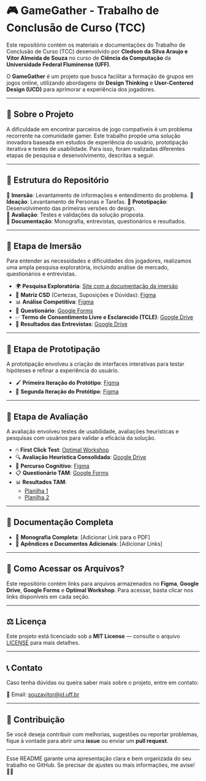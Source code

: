 # 🎮 GameGather - Trabalho de Conclusão de Curso (TCC)

Este repositório contém os materiais e documentações do Trabalho de Conclusão de Curso (TCC) desenvolvido por **Cledson da Silva Araujo e Vitor Almeida de Souza** no curso de **Ciência da Computação** da **Universidade Federal Fluminense (UFF)**.  

O **GameGather** é um projeto que busca facilitar a formação de grupos em jogos online, utilizando abordagens de **Design Thinking** e **User-Centered Design (UCD)** para aprimorar a experiência dos jogadores.

---

## 📌 Sobre o Projeto
A dificuldade em encontrar parceiros de jogo compatíveis é um problema recorrente na comunidade gamer. Este trabalho propõe uma solução inovadora baseada em estudos de experiência do usuário, prototipação iterativa e testes de usabilidade. Para isso, foram realizadas diferentes etapas de pesquisa e desenvolvimento, descritas a seguir.

---

## 📂 Estrutura do Repositório

🔎 **Imersão**: Levantamento de informações e entendimento do problema.
🔎 **Ideação**: Levantamento de Personas e Tarefas. 
🎨 **Prototipação**: Desenvolvimento das primeiras versões do design.  
📝 **Avaliação**: Testes e validações da solução proposta.  
📜 **Documentação**: Monografia, entrevistas, questionários e resultados.  

---

## 🔎 Etapa de Imersão

Para entender as necessidades e dificuldades dos jogadores, realizamos uma ampla pesquisa exploratória, incluindo análise de mercado, questionários e entrevistas.  

- 🌍 **Pesquisa Exploratória**: [Site com a documentação da imersão](https://sites.google.com/view/playpaluff/imersao)
- 🧠 **Matriz CSD** (Certezas, Suposições e Dúvidas): [Figma](https://www.figma.com/file/AaLZlhLLkqQXMmV9IPd9cR?type=whiteboard)
- 📊 **Análise Competitiva**: [Figma](https://www.figma.com/file/ePePhB6kf8auouG4K9XiH4?type=whiteboard&node-id=0%3A1)
- 📝 **Questionário**: [Google Forms](https://docs.google.com/forms/d/e/1FAIpQLSfdfb3GvzF2bSTZvYUl39qQX2IYe6wyKXOt5BcLa0RlkWCZew/viewform)
- ✅ **Termo de Consentimento Livre e Esclarecido (TCLE)**: [Google Drive](https://drive.google.com/file/d/1yyqA5yTOwjV_oAqVsGDWi57zOxAv5VCQ/view)
- 📑 **Resultados das Entrevistas**: [Google Drive](https://drive.google.com/file/d/1hT1YncOAIz9JKrvOkWecZQ1f9GtGLX_5/view)

---

## 🎨 Etapa de Prototipação

A prototipação envolveu a criação de interfaces interativas para testar hipóteses e refinar a experiência do usuário.

- 🖌 **Primeira Iteração do Protótipo**: [Figma](https://www.figma.com/proto/DqAAeXcJH2ElrunlP0Qw2B?kind=proto&node-id=15-2124&page-id=0%3A1&scaling=scale-down&starting-point-node-id=15%3A2124&type=design&viewport=-688%2C286%2C0.44&fuid=872094876074519281)
- 🎨 **Segunda Iteração do Protótipo**: [Figma](https://www.figma.com/design/pOQnRUAjCYf4nE9EnCbwIZ/Prot%C3%B3tipo?node-id=315-767&t=QmFkA8qH4RlsfSIm-1)

---

## 📝 Etapa de Avaliação

A avaliação envolveu testes de usabilidade, avaliações heurísticas e pesquisas com usuários para validar a eficácia da solução.

- 🖱 **First Click Test**: [Optimal Workshop](https://kuimgc7e.optimalworkshop.com/chalkmark/dwk1nf53)
- 🔍 **Avaliação Heurística Consolidada**: [Google Drive](https://drive.google.com/file/d/1sukQI6XZ-zXbmvbxRDNYne5x8aLBbv1z/view)
- 🧠 **Percurso Cognitivo**: [Figma](https://www.figma.com/file/KWF7yf5QS6dMxrNFY17zVw?type=whiteboard&node-id=0%3A1)
- 📋 **Questionário TAM**: [Google Forms](https://docs.google.com/forms/u/2/d/1DafJJrPYPQKX73ZGQAvJshe82OdU-Pm6QkMiQLZLv9E/edit?usp=forms_home&ths=true)
- 📊 **Resultados TAM**:
  - [Planilha 1](https://docs.google.com/spreadsheets/d/1Ikq25wtVtNZtBBfKdhbnUIjkU6QJeda-mLEWvHGyavY/edit)
  - [Planilha 2](https://docs.google.com/spreadsheets/d/1izIAB1DcjhbVy6n7svXHVDnWC1dNG3bF3dN4mzicACw/edit?gid=1128283000#gid=1128283000)

---

## 📜 Documentação Completa

- 📄 **Monografia Completa**: [Adicionar Link para o PDF]
- 📑 **Apêndices e Documentos Adicionais**: [Adicionar Links]

---

## 🚀 Como Acessar os Arquivos?

Este repositório contém links para arquivos armazenados no **Figma**, **Google Drive**, **Google Forms** e **Optimal Workshop**. Para acessar, basta clicar nos links disponíveis em cada seção.

---

## ⚖️ Licença

Este projeto está licenciado sob a **MIT License** — consulte o arquivo [LICENSE](LICENSE) para mais detalhes.

---

## 📞 Contato

Caso tenha dúvidas ou queira saber mais sobre o projeto, entre em contato:

📧 Email: souzavitor@id.uff.br

---

## 🎯 Contribuição

Se você deseja contribuir com melhorias, sugestões ou reportar problemas, fique à vontade para abrir uma **issue** ou enviar um **pull request**.

---

Esse README garante uma apresentação clara e bem organizada do seu trabalho no GitHub. Se precisar de ajustes ou mais informações, me avise! 🚀😊

